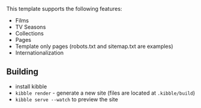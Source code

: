 This template supports the following features:

* Films
* TV Seasons
* Collections
* Pages
* Template only pages (robots.txt and sitemap.txt are examples)
* Internationalization

## Building

 * install kibble
 * ```kibble render``` - generate a new site (files are located at ```.kibble/build```)
 * ```kibble serve --watch``` to preview the site